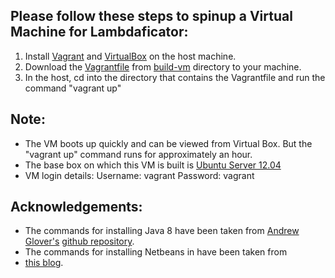 ## Please follow these steps to spinup a Virtual Machine for Lambdaficator:

1. Install <a href="https://www.vagrantup.com/downloads.html">Vagrant</a> and <a href="https://www.virtualbox.org/wiki/Downloads">VirtualBox</a> on the host machine.
2. Download the <a href="https://github.com/SoftwareEngineeringToolDemos/ICSE-2013-LAMBDAFICATOR/blob/master/build-vm/Vagrantfile">Vagrantfile</a> from <a href="https://github.com/SoftwareEngineeringToolDemos/ICSE-2013-LAMBDAFICATOR/tree/master/build-vm">build-vm</a> directory to your machine.
3. In the host, cd into the directory that contains the Vagrantfile and run the command "vagrant up"

## Note:

* The VM boots up quickly and can be viewed from Virtual Box. But the "vagrant up" command runs for approximately an hour.
* The base box on which this VM is built is <a href=https://atlas.hashicorp.com/hashicorp/boxes/precise32>Ubuntu Server 12.04</a>
* VM login details:
  Username: vagrant
  Password: vagrant

## Acknowledgements:
* The commands for installing Java 8 have been taken from <a href="https://github.com/aglover">Andrew Glover's<a> <a href="https://github.com/aglover/ubuntu-equip">github repository</a>.
* The commands for installing Netbeans in have been taken from 
* <a href="http://thoughtfulsoftware.blogspot.com/2013/04/how-to-run-ide-inside-vagrant-vm.html">this blog</a>.
